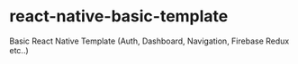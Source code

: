 # react-native-basic-template
Basic React Native Template (Auth, Dashboard, Navigation, Firebase Redux etc..)
